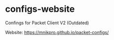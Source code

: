 # configs-website

Confings for Packet Client V2 (Outdated)

Website: https://mnikpro.github.io/packet-configs/
